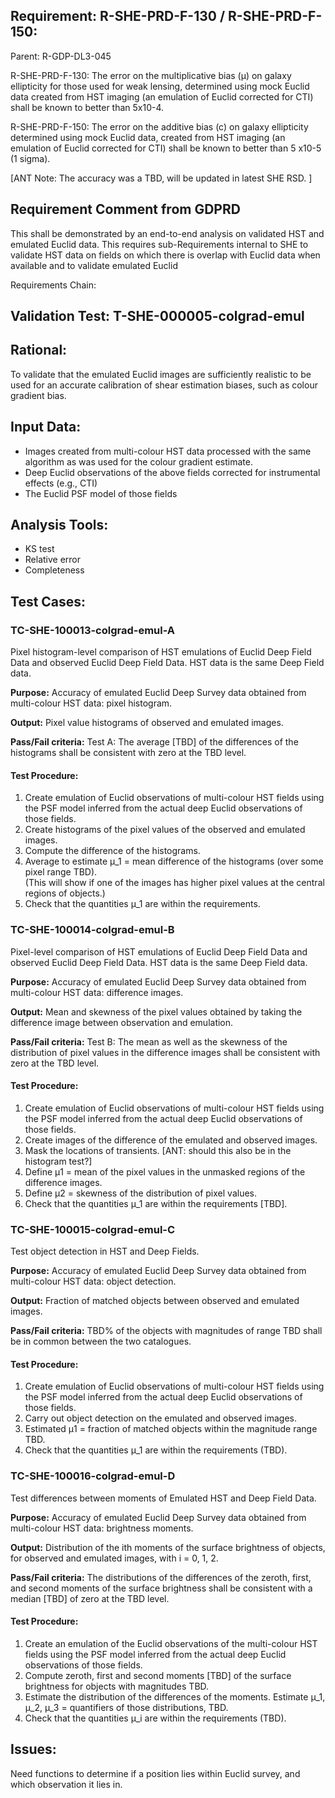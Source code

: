 ## Requirement: R-SHE-PRD-F-130 / R-SHE-PRD-F-150:
Parent: R-GDP-DL3-045

R-SHE-PRD-F-130: The error on the multiplicative bias (μ) on galaxy ellipticity for those used for weak lensing, determined using mock Euclid data created from HST imaging (an emulation of Euclid corrected for CTI) shall be known to better than 5x10-4.

R-SHE-PRD-F-150: The error on the additive bias (c) on galaxy ellipticity determined using mock Euclid data, created from HST imaging (an emulation of Euclid corrected for CTI) shall be known to better than 5 x10-5 (1 sigma).

[ANT Note: The accuracy was a TBD, will be updated in latest SHE RSD. ]

## Requirement Comment from GDPRD
This shall be demonstrated by an end-to-end analysis on validated HST and emulated Euclid data. This requires sub-Requirements internal to SHE to validate HST data on fields on which there is overlap with Euclid data when available and to validate emulated Euclid

Requirements Chain:

## Validation Test: T-SHE-000005-colgrad-emul

## Rational:
To validate that the emulated Euclid images are sufficiently realistic to be used for an accurate calibration of shear estimation biases, such as colour gradient bias.

## Input Data:
- Images created from multi-colour HST data processed with the same algorithm as was used for the colour gradient estimate.
- Deep Euclid observations of the above fields corrected for instrumental effects (e.g., CTI)
- The Euclid PSF model of those fields

## Analysis Tools:
- KS test
- Relative error
- Completeness

## Test Cases:
### TC-SHE-100013-colgrad-emul-A
Pixel histogram-level comparison of HST emulations of Euclid Deep Field Data and observed Euclid Deep Field Data. HST data is the same Deep Field data.

**Purpose:** Accuracy of emulated Euclid Deep Survey data obtained from multi-colour HST data: pixel histogram.

**Output:** Pixel value histograms of observed and emulated images.

**Pass/Fail criteria:** Test A: The average [TBD] of the differences of the histograms shall be consistent with zero at the TBD level.

#### Test Procedure:
1. Create emulation of Euclid observations of multi-colour HST fields using the PSF model inferred from the actual deep Euclid observations of those fields.
1. Create histograms of the pixel values of the observed and emulated images.
1. Compute the difference of the histograms.
1. Average to estimate μ\_1 = mean difference of the histograms (over some pixel range TBD).  
(This will show if one of the images has higher pixel values at the central regions of objects.)
1. Check that the quantities μ\_1 are within the requirements.

### TC-SHE-100014-colgrad-emul-B
Pixel-level comparison of HST emulations of Euclid Deep Field Data and observed Euclid Deep Field Data. HST data is the same Deep Field data.

**Purpose:** Accuracy of emulated Euclid Deep Survey data obtained from multi-colour HST data: difference images.

**Output:** Mean and skewness of the pixel values obtained by taking the difference image between observation and emulation.

**Pass/Fail criteria:** Test B: The mean as well as the skewness of the distribution of pixel values in the difference images shall be consistent with zero at the TBD level.

#### Test Procedure:
1. Create emulation of Euclid observations of multi-colour HST fields using the PSF model inferred from the actual deep Euclid observations of those fields.
1. Create images of the difference of the emulated and observed images.
1. Mask the locations of transients. [ANT: should this also be in the histogram test?]
1. Define μ1 = mean of the pixel values in the unmasked regions of the difference images.
1. Define μ2 = skewness of the distribution of pixel values.
1. Check that the quantities μ\_1 are within the requirements [TBD].

### TC-SHE-100015-colgrad-emul-C
Test object detection in HST and Deep Fields.

**Purpose:** Accuracy of emulated Euclid Deep Survey data obtained from multi-colour HST data: object detection.

**Output:** Fraction of matched objects between observed and emulated images.

**Pass/Fail criteria:** TBD% of the objects with magnitudes of range TBD shall be in common between the two catalogues.

#### Test Procedure:
1. Create emulation of Euclid observations of multi-colour HST fields using the PSF model inferred from the actual deep Euclid observations of those fields.
1. Carry out object detection on the emulated and observed images.
1. Estimated μ1 = fraction of matched objects within the magnitude range TBD.
1. Check that the quantities μ\_1 are within the requirements (TBD).

### TC-SHE-100016-colgrad-emul-D
Test differences between moments of Emulated HST and Deep Field Data.

**Purpose:** Accuracy of emulated Euclid Deep Survey data obtained from multi-colour HST data: brightness moments.

**Output:** Distribution of the ith moments of the surface brightness of objects, for observed and emulated images, with i = 0, 1, 2.

**Pass/Fail criteria:** The distributions of the differences of the zeroth, first, and second moments of the surface brightness shall be consistent with a median [TBD] of zero at the TBD level.

#### Test Procedure:
1. Create an emulation of the Euclid observations of the multi-colour HST fields using the PSF model inferred from the actual deep Euclid observations of those fields.
1. Compute zeroth, first and second moments [TBD] of the surface brightness for objects with magnitudes TBD.
1. Estimate the distribution of the differences of the moments. Estimate μ\_1, μ\_2, μ\_3 = quantifiers of those distributions, TBD.
1. Check that the quantities μ\_i are within the requirements (TBD).

## Issues:

Need functions to determine if a position lies within Euclid survey, and which observation it lies in.
